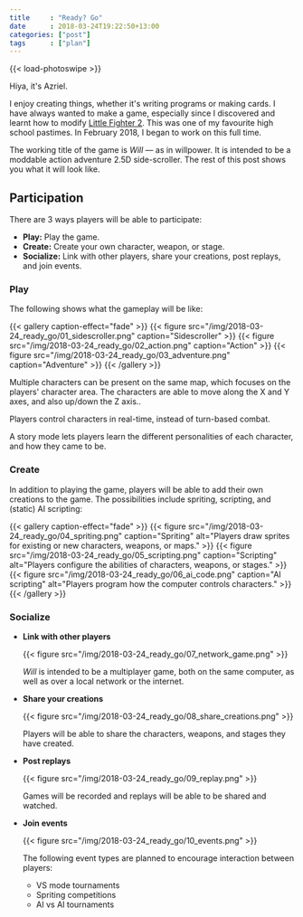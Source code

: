 ```yaml
---
title     : "Ready? Go"
date      : 2018-03-24T19:22:50+13:00
categories: ["post"]
tags      : ["plan"]
---
```


{{< load-photoswipe >}}

Hiya, it's Azriel.

I enjoy creating things, whether it's writing programs or making cards. I have always wanted to make a game, especially since I discovered and learnt how to modify [Little Fighter 2][lf2]. This was one of my favourite high school pastimes. In February 2018, I began to work on this full time.

The working title of the game is *Will* &mdash; as in willpower. It is intended to be a moddable action adventure 2.5D side-scroller. The rest of this post shows you what it will look like.

## Participation

There are 3 ways players will be able to participate:

* **Play:** Play the game.
* **Create:** Create your own character, weapon, or stage.
* **Socialize:** Link with other players, share your creations, post replays, and join events.

### Play

The following shows what the gameplay will be like:

{{< gallery caption-effect="fade" >}}
{{< figure src="/img/2018-03-24_ready_go/01_sidescroller.png" caption="Sidescroller" >}}
{{< figure src="/img/2018-03-24_ready_go/02_action.png" caption="Action" >}}
{{< figure src="/img/2018-03-24_ready_go/03_adventure.png" caption="Adventure" >}}
{{< /gallery >}}

Multiple characters can be present on the same map, which focuses on the players' character area. The characters are able to move along the X and Y axes, and also up/down the Z axis..

Players control characters in real-time, instead of turn-based combat.

A story mode lets players learn the different personalities of each character, and how they came to be.

### Create

In addition to playing the game, players will be able to add their own creations to the game. The possibilities include spriting, scripting, and (static) AI scripting:

{{< gallery caption-effect="fade" >}}
{{< figure src="/img/2018-03-24_ready_go/04_spriting.png" caption="Spriting" alt="Players draw sprites for existing or new characters, weapons, or maps." >}}
{{< figure src="/img/2018-03-24_ready_go/05_scripting.png" caption="Scripting" alt="Players configure the abilities of characters, weapons, or stages." >}}
{{< figure src="/img/2018-03-24_ready_go/06_ai_code.png" caption="AI scripting" alt="Players program how the computer controls characters." >}}
{{< /gallery >}}

### Socialize

* **Link with other players**

    {{< figure src="/img/2018-03-24_ready_go/07_network_game.png" >}}

    <i>Will</i> is intended to be a multiplayer game, both on the same computer, as well as over a local network or the internet.

* **Share your creations**

    {{< figure src="/img/2018-03-24_ready_go/08_share_creations.png" >}}

    Players will be able to share the characters, weapons, and stages they have created.

* **Post replays**

    {{< figure src="/img/2018-03-24_ready_go/09_replay.png" >}}

    Games will be recorded and replays will be able to be shared and watched.

* **Join events**

    {{< figure src="/img/2018-03-24_ready_go/10_events.png" >}}

    The following event types are planned to encourage interaction between players:

    - VS mode tournaments
    - Spriting competitions
    - AI vs AI tournaments

[lf2]: http://lf2.net/

